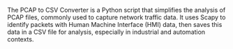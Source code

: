 The PCAP to CSV Converter is a Python script that simplifies the analysis of PCAP files, commonly used to capture network traffic data. It uses Scapy to identify packets with Human Machine Interface (HMI) data, then saves this data in a CSV file for analysis, especially in industrial and automation contexts.
